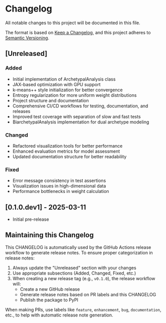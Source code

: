 # Changelog

All notable changes to this project will be documented in this file.

The format is based on [Keep a Changelog](https://keepachangelog.com/en/1.0.0/),
and this project adheres to [Semantic Versioning](https://semver.org/spec/v2.0.0.html).

## [Unreleased]
### Added
- Initial implementation of ArchetypalAnalysis class
- JAX-based optimization with GPU support
- k-means++ style initialization for better convergence
- Entropy regularization for more uniform weight distributions
- Project structure and documentation
- Comprehensive CI/CD workflows for testing, documentation, and releases
- Improved test coverage with separation of slow and fast tests
- BiarchetypalAnalysis implementation for dual archetype modeling

### Changed
- Refactored visualization tools for better performance
- Enhanced evaluation metrics for model assessment
- Updated documentation structure for better readability

### Fixed
- Error message consistency in test assertions
- Visualization issues in high-dimensional data
- Performance bottlenecks in weight calculation

## [0.1.0.dev1] - 2025-03-11
- Initial pre-release

## Maintaining this Changelog

This CHANGELOG is automatically used by the GitHub Actions release workflow to generate release notes. To ensure proper categorization in release notes:

1. Always update the "Unreleased" section with your changes
2. Use appropriate subsections (Added, Changed, Fixed, etc.)
3. When creating a new release tag (e.g., `v0.1.0`), the release workflow will:
   - Create a new GitHub release
   - Generate release notes based on PR labels and this CHANGELOG
   - Publish the package to PyPI

When making PRs, use labels like `feature`, `enhancement`, `bug`, `documentation`, etc., to help with automatic release note generation.
